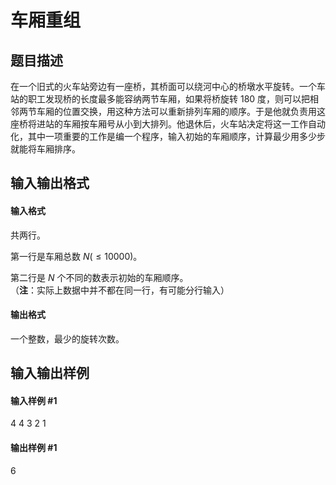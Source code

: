 
# 车厢重组
## 题目描述
在一个旧式的火车站旁边有一座桥，其桥面可以绕河中心的桥墩水平旋转。一个车站的职工发现桥的长度最多能容纳两节车厢，如果将桥旋转 $180$ 度，则可以把相邻两节车厢的位置交换，用这种方法可以重新排列车厢的顺序。于是他就负责用这座桥将进站的车厢按车厢号从小到大排列。他退休后，火车站决定将这一工作自动化，其中一项重要的工作是编一个程序，输入初始的车厢顺序，计算最少用多少步就能将车厢排序。

## 输入输出格式
#### 输入格式

共两行。  

第一行是车厢总数 $N( \le 10000)$。
  
第二行是 $N$ 个不同的数表示初始的车厢顺序。  
（**注**：实际上数据中并不都在同一行，有可能分行输入）

#### 输出格式

一个整数，最少的旋转次数。

## 输入输出样例
#### 输入样例 #1
4
4 3 2 1 
#### 输出样例 #1
6
 
